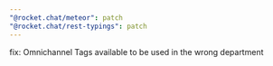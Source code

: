 ```yaml
---
"@rocket.chat/meteor": patch
"@rocket.chat/rest-typings": patch
---
```


fix: Omnichannel Tags available to be used in the wrong department
